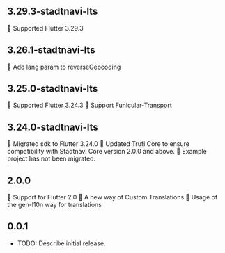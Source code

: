 ## 3.29.3-stadtnavi-lts
🎉 Supported Flutter 3.29.3

## 3.26.1-stadtnavi-lts
🎉 Add lang param to reverseGeocoding


## 3.25.0-stadtnavi-lts
🎉 Supported Flutter 3.24.3
🎉 Support Funicular-Transport

## 3.24.0-stadtnavi-lts
🎉 Migrated sdk to Flutter 3.24.0
🎉 Updated Trufi Core to ensure compatibility with Stadtnavi Core version 2.0.0 and above.
🎉 Example project has not been migrated.

## 2.0.0
🎉 Support for Flutter 2.0
🎉 A new way of Custom Translations
🎉 Usage of the gen-l10n way for translations

## 0.0.1

* TODO: Describe initial release.
